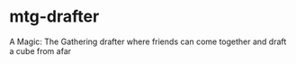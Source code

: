 # mtg-drafter
A Magic: The Gathering drafter where friends can come together and draft a cube from afar
